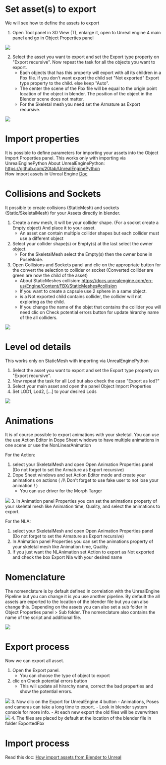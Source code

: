 # Set asset(s) to export
We will see how to define the assets to export

1. Open Tool panel in 3D View (T), enlarge it, open to Unreal engine 4 main panel and go in Object Properties panel
<img src="https://github.com/xavier150/Blender-For-UnrealEngine-Addons/blob/master/Tuto/ExportAssetDocScreen1.jpg">

2. Select the asset you want to export and set the Export type property on "Export recursive". Now repeat the task for all the objects you want to export.
	- Each objects that has this property will export with all its children in a Fbx file. if you don't want export the child set "Not exported" Export type property to the child. else keep "Auto".
	- The center the scene of the Fbx file will be equal to the origin point location of the object in blender. The position of the object in the Blender scene does not matter.
	- For the Skeletal mesh you need set the Armature as Export recursive.

<img src="https://github.com/xavier150/Blender-For-UnrealEngine-Addons/blob/master/Tuto/ExportAssetDocScreen2.jpg">


# Import properties
It is possible to define parameters for importing your assets into the Object Import Properties panel. This works only with importing via UnrealEnginePython
About UnrealEnginePython: https://github.com/20tab/UnrealEnginePython </br>
How import assets in Unreal Engine [Doc](https://github.com/xavier150/Blender-For-UnrealEngine-Addons/blob/master/Tuto/How%20import%20assets%20from%20Blender%20to%20Unreal.md)


# Collisions and Sockets
It possible to create collisions (StaticMesh) and sockets (Static/SkeletalMesh) for your Assets directly in blender.

1. Create a new mesh, it will be your collider shape. (For a socket create a Empty object) And place it to your asset. 
	- An asset can contain multiple collider shapes but each collider must use a different object
2. Select your collider shape(s) or Empty(s) at the last select the owner object.
	- For the SkeletalMesh select the Empty(s) then the owner bone in PoseMode.
3. Open Collisions and Sockets panel and clic on the appropriate button for the convert the selection to collider or socket (Converted collider are green are now the child of the asset) 
	- About StaticMeshes collision:	https://docs.unrealengine.com/en-us/Engine/Content/FBX/StaticMeshes#collision
	- If you want to create a capsule use 2 sphere in a same object.
	- is a  Not exported child contains collider, the collider will not exploring as the child.
	- If you change the name of the objet that contains the collider you will need clic on Check potential errors button for update hirarchy name of the all colliders.
<img src="https://github.com/xavier150/Blender-For-UnrealEngine-Addons/blob/master/Tuto/ExportAssetDocCollision.jpg">


# Level od details
This works only on StaticMesh with importing via UnrealEnginePython
1. Select the asset you want to export and set the Export type property on "Export recursive". 
2. Now repeat the task for all Lod but also check the case "Export as lod?"
3. Select your main asset and open the panel Object Import Properties
4. Set LOD1, Lod2, [...] to your desired Lods
<img src="https://github.com/xavier150/Blender-For-UnrealEngine-Addons/blob/master/Tuto/ExportAssetDocLods.jpg"> 


# Animations
It is of course possible to export animations with your skeletal. You can use the use Action Editor in Dope Sheet windows to have multiple animations in one scene or use the NonLinearAnimation

For the Action:
1. select your SkeletalMesh and open Open Animation Properties panel (Do not forget to set the Armature as Export recursive)
2. Dope Sheet windows and set Action Editor mode and create your animations on actions ( /!\ Don't forget to use fake user to not lose your animation ! )
	- You can use driver for the Morph Targer
<img src="https://github.com/xavier150/Blender-For-UnrealEngine-Addons/blob/master/Tuto/ExportAssetDocAction.jpg"> 
3. In Animation panel Properties you can set the animations property of your skeletal mesh like Animation time, Quality, and select the animations to export.

For the NLA:
1. select your SkeletalMesh and open Open Animation Properties panel (Do not forget to set the Armature as Export recursive)
2. In Animation panel Properties you can set the animations property of your skeletal mesh like Animation time, Quality.
3. If you just want the NLAnimation set Action to export as Not exported and check the box Export Nla with your desired name


# Nomenclature 
The nomenclature is by default defined in correlation with the UnrealEngine Pipeline but you can change it is you use another pipeline.
By default the all assets are exported to the location of the blender file but you can also change this. 
Depending on the assets you can also set a sub folder in Object Properties panel > Sub folder.
The nomenclature also contains the name of the script and additional file.

<img src="https://github.com/xavier150/Blender-For-UnrealEngine-Addons/blob/master/Tuto/ExportAssetDocNomenclatureColored.jpg">


# Export process
Now we can export all asset.

1. Open the Export panel.
	- You can choose the type of object to export
2. clic on Check potential errors button
	- This will update all hirarchy name, correct the bad properties  and show the potential errors.
<img src="https://github.com/xavier150/Blender-For-UnrealEngine-Addons/blob/master/Tuto/ExportAssetDocPotentialErrors.jpg">
3. Now clic on the Export for UnrealEngine 4 button
	- Animations, Poses and cameras can take a long time to export.
	- Look in blender system console for more info.
	- At each new export the old files will be overwritten
<img src="https://github.com/xavier150/Blender-For-UnrealEngine-Addons/blob/master/Tuto/ExportAssetDocConsoleLog.jpg">
4. The files are placed by default at the location of the blender file in folder ExportedFbx

# Import process
Read this doc: [How import assets from Blender to Unreal](https://github.com/xavier150/Blender-For-UnrealEngine-Addons/blob/master/Tuto/How%20import%20assets%20from%20Blender%20to%20Unreal.md)

